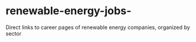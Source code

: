 # renewable-energy-jobs-
Direct links to career pages of renewable energy companies, organized by sector
